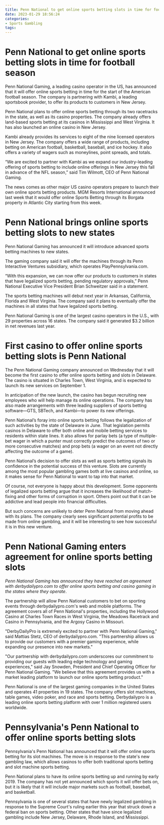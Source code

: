 ```yaml
---
title: Penn National to get online sports betting slots in time for football season
date: 2023-01-29 18:56:24
categories:
- Sports Gambling
tags:
---
```



#  Penn National to get online sports betting slots in time for football season

Penn National Gaming, a leading casino operator in the US, has announced that it will offer online sports betting in time for the start of the American football season. The company is partnering with Kambi, a leading sportsbook provider, to offer its products to customers in New Jersey.

Penn National plans to offer online sports betting through its two racetracks in the state, as well as its casino properties. The company already offers land-based sports betting at its casinos in Mississippi and West Virginia. It has also launched an online casino in New Jersey.

Kambi already provides its services to eight of the nine licensed operators in New Jersey. The company offers a wide range of products, including betting on American football, basketball, baseball, and ice hockey. It also offers a variety of wagers such as moneylines, point spreads, and totals.

“We are excited to partner with Kambi as we expand our industry-leading offering of sports betting to include online offerings in New Jersey this fall in advance of the NFL season,” said Tim Wilmott, CEO of Penn National Gaming.

The news comes as other major US casino operators prepare to launch their own online sports betting products. MGM Resorts International announced last week that it would offer online Sports Betting through its Borgata property in Atlantic City starting from this week.

#  Penn National brings online sports betting slots to new states

Penn National Gaming has announced it will introduce advanced sports betting machines to new states.

The gaming company said it will offer the machines through its Penn Interactive Ventures subsidiary, which operates PlayPennsylvania.com.

“With this expansion, we can now offer our products to customers in states that have legalized sports betting, pending regulatory approvals,” Penn National Executive Vice President Brian Schweitzer said in a statement.

The sports betting machines will debut next year in Arkansas, California, Florida and West Virginia. The company said it plans to eventually offer the machines in all states that have legalized sports betting.

Penn National Gaming is one of the largest casino operators in the U.S., with 29 properties across 16 states. The company said it generated $3.2 billion in net revenues last year.

#  First casino to offer online sports betting slots is Penn National

The Penn National Gaming company announced on Wednesday that it will become the first casino to offer online sports betting and slots in Delaware. The casino is situated in Charles Town, West Virginia, and is expected to launch its new services on September 1.

In anticipation of the new launch, the casino has begun recruiting new employees who will help manage its online operations. The company has also made arrangements with three leading suppliers of sports betting software—GTS, SBTech, and Kambi—to power its new offerings.

Penn National’s foray into online sports betting follows the legalization of such activities by the state of Delaware in June. That legislation permits casinos in Delaware to offer both online and mobile betting services to residents within state lines. It also allows for parlay bets (a type of multiple-bet wager in which a punter must correctly predict the outcomes of two or more consecutive matches) and prop bets (a wager on an event not directly affecting the outcome of a game).

Penn National’s decision to offer slots as well as sports betting signals its confidence in the potential success of this venture. Slots are currently among the most popular gambling games both at live casinos and online, so it makes sense for Penn National to want to tap into that market.

Of course, not everyone is happy about this development. Some opponents of legalized sports betting argue that it increases the likelihood of match-fixing and other forms of corruption in sport. Others point out that it can be addictive and lead people into financial difficulties.

But such concerns are unlikely to deter Penn National from moving ahead with its plans. The company clearly sees significant potential profits to be made from online gambling, and it will be interesting to see how successful it is in this new venture.

#  Penn National Gaming enters agreement for online sports betting slots

_Penn National Gaming has announced they have reached an agreement with derbydailypro.com to offer online sports betting and casino gaming in the states where they operate_.

The partnership will allow Penn National customers to bet on sporting events through derbydailypro.com's web and mobile platforms. The agreement covers all of Penn National's properties, including the Hollywood Casino at Charles Town Races in West Virginia, the Meadows Racetrack and Casino in Pennsylvania, and the Argosy Casino in Missouri.

"DerbyDailyPro is extremely excited to partner with Penn National Gaming," said Mattias Stetz, CEO of derbydailypro.com. "This partnership allows us to provide our customers with a premier gaming experience, while expanding our presence into new markets."

"Our partnership with derbydailypro.com underscores our commitment to providing our guests with leading edge technology and gaming experiences," said Jay Snowden, President and Chief Operating Officer for Penn National Gaming. "We believe that this agreement provides us with a market leading platform to launch our online sports betting product."

Penn National is one of the largest gaming companies in the United States and operates 41 properties in 19 states. The company offers slot machines, table games, video poker, and race and sports betting. Derbydailypro is a leading online sports betting platform with over 1 million registered users worldwide.

#  Pennsylvania's Penn National to offer online sports betting slots

Pennsylvania's Penn National has announced that it will offer online sports betting for its slot machines. The move is in response to the state's new gambling law, which allows casinos to offer both traditional sports betting and slot machine sports betting.

Penn National plans to have its online sports betting up and running by early 2019. The company has not yet announced which sports it will offer bets on, but it is likely that it will include major markets such as football, baseball, and basketball.

Pennsylvania is one of several states that have newly legalized gambling in response to the Supreme Court's ruling earlier this year that struck down a federal ban on sports betting. Other states that have since legalized gambling include New Jersey, Delaware, Rhode Island, and Mississippi.